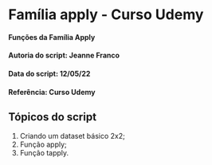 # Família apply - Curso Udemy

#### Funções da Família Apply 
#### Autoria do script: Jeanne Franco
#### Data do script: 12/05/22
#### Referência: Curso Udemy

## Tópicos do script

1. Criando um dataset básico 2x2;
2. Função apply;
3. Função tapply.
